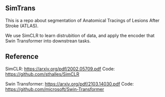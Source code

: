 ## SimTrans

This is a repo about segmentation of Anatomical Tracings of Lesions After Stroke (ATLAS).

We use SimCLR to learn distrubition of data, and apply the encoder that Swin Transformer into downstrean tasks.

## Reference
SimCLR: https://arxiv.org/pdf/2002.05709.pdf
Code: https://github.com/sthalles/SimCLR

Swin Transformer: https://arxiv.org/pdf/2103.14030.pdf
Code: https://github.com/microsoft/Swin-Transformer